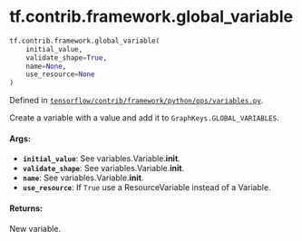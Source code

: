 <div itemscope itemtype="http://developers.google.com/ReferenceObject">
<meta itemprop="name" content="tf.contrib.framework.global_variable" />
<meta itemprop="path" content="Stable" />
</div>

# tf.contrib.framework.global_variable

``` python
tf.contrib.framework.global_variable(
    initial_value,
    validate_shape=True,
    name=None,
    use_resource=None
)
```



Defined in [`tensorflow/contrib/framework/python/ops/variables.py`](https://www.tensorflow.org/code/tensorflow/contrib/framework/python/ops/variables.py).

Create a variable with a value and add it to `GraphKeys.GLOBAL_VARIABLES`.

#### Args:

* <b>`initial_value`</b>: See variables.Variable.__init__.
* <b>`validate_shape`</b>: See variables.Variable.__init__.
* <b>`name`</b>: See variables.Variable.__init__.
* <b>`use_resource`</b>: If `True` use a ResourceVariable instead of a Variable.

#### Returns:

New variable.